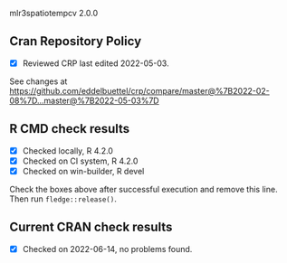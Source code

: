 mlr3spatiotempcv 2.0.0

## Cran Repository Policy

- [x] Reviewed CRP last edited 2022-05-03.

See changes at https://github.com/eddelbuettel/crp/compare/master@%7B2022-02-08%7D...master@%7B2022-05-03%7D

## R CMD check results

- [x] Checked locally, R 4.2.0
- [x] Checked on CI system, R 4.2.0
- [x] Checked on win-builder, R devel

Check the boxes above after successful execution and remove this line. Then run `fledge::release()`.

## Current CRAN check results

- [x] Checked on 2022-06-14, no problems found.
